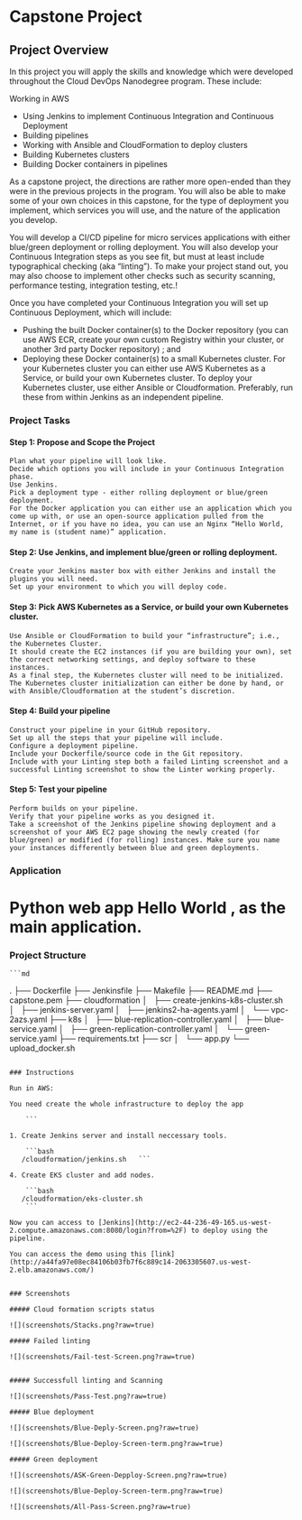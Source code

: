 # Capstone Project

## Project Overview

In this project you will apply the skills and knowledge which were developed throughout the Cloud DevOps Nanodegree program. These include:

Working in AWS

- Using Jenkins to implement Continuous Integration and Continuous Deployment
- Building pipelines
- Working with Ansible and CloudFormation to deploy clusters
- Building Kubernetes clusters
- Building Docker containers in pipelines

As a capstone project, the directions are rather more open-ended than they were in the previous projects in the program. You will also be able to make some of your own choices in this capstone, for the type of deployment you implement, which services you will use, and the nature of the application you develop.

You will develop a CI/CD pipeline for micro services applications with either blue/green deployment or rolling deployment. You will also develop your Continuous Integration steps as you see fit, but must at least include typographical checking (aka “linting”). To make your project stand out, you may also choose to implement other checks such as security scanning, performance testing, integration testing, etc.!

Once you have completed your Continuous Integration you will set up Continuous Deployment, which will include:

- Pushing the built Docker container(s) to the Docker repository (you can use AWS ECR, create your own custom Registry within your cluster, or another 3rd party Docker repository) ; and
- Deploying these Docker container(s) to a small Kubernetes cluster. For your Kubernetes cluster you can either use AWS Kubernetes as a Service, or build your own Kubernetes cluster. To deploy your Kubernetes cluster, use either Ansible or Cloudformation. Preferably, run these from within Jenkins as an independent pipeline.

### Project Tasks

#### Step 1: Propose and Scope the Project

    Plan what your pipeline will look like.
    Decide which options you will include in your Continuous Integration phase.
    Use Jenkins.
    Pick a deployment type - either rolling deployment or blue/green deployment.
    For the Docker application you can either use an application which you come up with, or use an open-source application pulled from the Internet, or if you have no idea, you can use an Nginx “Hello World, my name is (student name)” application.

#### Step 2: Use Jenkins, and implement blue/green or rolling deployment.

    Create your Jenkins master box with either Jenkins and install the plugins you will need.
    Set up your environment to which you will deploy code.

#### Step 3: Pick AWS Kubernetes as a Service, or build your own Kubernetes cluster.

    Use Ansible or CloudFormation to build your “infrastructure”; i.e., the Kubernetes Cluster.
    It should create the EC2 instances (if you are building your own), set the correct networking settings, and deploy software to these instances.
    As a final step, the Kubernetes cluster will need to be initialized. The Kubernetes cluster initialization can either be done by hand, or with Ansible/Cloudformation at the student’s discretion.

#### Step 4: Build your pipeline

    Construct your pipeline in your GitHub repository.
    Set up all the steps that your pipeline will include.
    Configure a deployment pipeline.
    Include your Dockerfile/source code in the Git repository.
    Include with your Linting step both a failed Linting screenshot and a successful Linting screenshot to show the Linter working properly.

#### Step 5: Test your pipeline

    Perform builds on your pipeline.
    Verify that your pipeline works as you designed it.
    Take a screenshot of the Jenkins pipeline showing deployment and a screenshot of your AWS EC2 page showing the newly created (for blue/green) or modified (for rolling) instances. Make sure you name your instances differently between blue and green deployments.

### Application

# Python web app Hello World  , as the main application.

### Project Structure

    ```md
.
├── Dockerfile
├── Jenkinsfile
├── Makefile
├── README.md
├── capstone.pem
├── cloudformation
│   ├── create-jenkins-k8s-cluster.sh
│   ├── jenkins-server.yaml
│   ├── jenkins2-ha-agents.yaml
│   └── vpc-2azs.yaml
├── k8s
│   ├── blue-replication-controller.yaml
│   ├── blue-service.yaml
│   ├── green-replication-controller.yaml
│   └── green-service.yaml
├── requirements.txt
├── scr
│   └── app.py
└── upload_docker.sh  

```

### Instructions

Run in AWS:

You need create the whole infrastructure to deploy the app

    ```

1. Create Jenkins server and install neccessary tools.

    ```bash
   /cloudformation/jenkins.sh   ```

4. Create EKS cluster and add nodes.

    ```bash
   /cloudformation/eks-cluster.sh
    ```

Now you can access to [Jenkins](http://ec2-44-236-49-165.us-west-2.compute.amazonaws.com:8080/login?from=%2F) to deploy using the pipeline.

You can access the demo using this [link](http://a44fa97e08ec84106b03fb7f6c889c14-2063305607.us-west-2.elb.amazonaws.com/) 


### Screenshots

##### Cloud formation scripts status

![](screenshots/Stacks.png?raw=true)

##### Failed linting

![](screenshots/Fail-test-Screen.png?raw=true)


##### Successfull linting and Scanning

![](screenshots/Pass-Test.png?raw=true)

##### Blue deployment

![](screenshots/Blue-Deply-Screen.png?raw=true)

![](screenshots/Blue-Deploy-Screen-term.png?raw=true)

##### Green deployment

![](screenshots/ASK-Green-Depploy-Screen.png?raw=true)

![](screenshots/Blue-Deploy-Screen-term.png?raw=true)

![](screenshots/All-Pass-Screen.png?raw=true)
